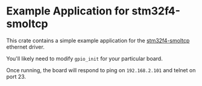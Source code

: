 # Example Application for stm32f4-smoltcp

This crate contains a simple example application for the [stm32f4-smoltcp]
ethernet driver.

[stm32f4-smoltcp]: https://github.com/adamgreig/stm32f4-smoltcp

You'll likely need to modify `gpio_init` for your particular board.

Once running, the board will respond to ping on `192.168.2.101` and telnet on
port 23.

